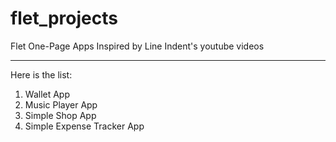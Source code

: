 # flet_projects  

 Flet One-Page Apps
 Inspired by Line Indent's youtube videos

-----  
Here is the list:

1. Wallet App 
2. Music Player App
3. Simple Shop App
4. Simple Expense Tracker App